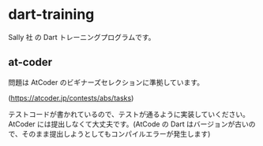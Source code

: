 # dart-training

Sally 社 の Dart トレーニングプログラムです。

## at-coder

問題は AtCoder のビギナーズセレクションに準拠しています。

(https://atcoder.jp/contests/abs/tasks)

テストコードが書かれているので、テストが通るように実装していください。
AtCoder には提出しなくて大丈夫です。(AtCode の Dart はバージョンが古いので、そのまま提出しようとしてもコンパイルエラーが発生します)
